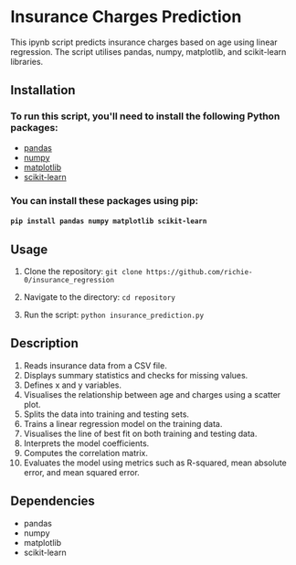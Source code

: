 # Insurance Charges Prediction

This ipynb script predicts insurance charges based on age using linear regression. The script utilises pandas, numpy, matplotlib, and scikit-learn libraries.

## Installation

### To run this script, you'll need to install the following Python packages:

- [pandas](https://pandas.pydata.org/pandas-docs/stable/getting_started/install.html)
- [numpy](https://numpy.org/install/)
- [matplotlib](https://matplotlib.org/stable/users/installing.html)
- [scikit-learn](https://scikit-learn.org/stable/install.html)

### You can install these packages using pip:

#### `pip install pandas numpy matplotlib scikit-learn`

## Usage

1. Clone the repository: `git clone https://github.com/richie-0/insurance_regression`

2. Navigate to the directory: `cd repository`

3. Run the script: `python insurance_prediction.py`

## Description

1. Reads insurance data from a CSV file.
2. Displays summary statistics and checks for missing values.
3. Defines x and y variables.
4. Visualises the relationship between age and charges using a scatter plot.
5. Splits the data into training and testing sets.
6. Trains a linear regression model on the training data.
7. Visualises the line of best fit on both training and testing data.
8. Interprets the model coefficients.
9. Computes the correlation matrix.
10. Evaluates the model using metrics such as R-squared, mean absolute error, and mean squared error.

## Dependencies

- pandas
- numpy
- matplotlib
- scikit-learn
